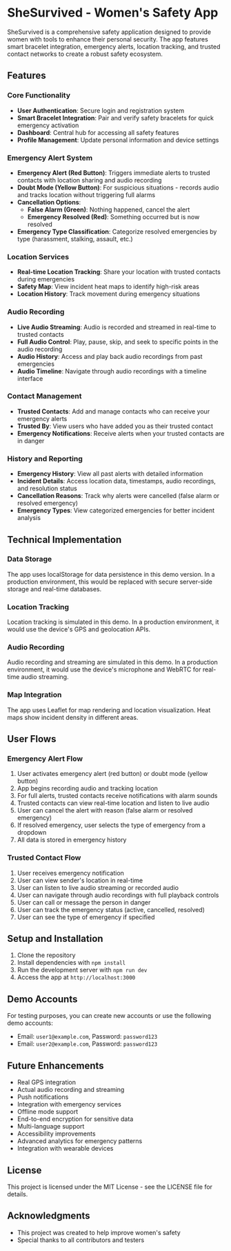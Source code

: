# SheSurvived - Women's Safety App

SheSurvived is a comprehensive safety application designed to provide women with tools to enhance their personal security. The app features smart bracelet integration, emergency alerts, location tracking, and trusted contact networks to create a robust safety ecosystem.

## Features

### Core Functionality

- **User Authentication**: Secure login and registration system
- **Smart Bracelet Integration**: Pair and verify safety bracelets for quick emergency activation
- **Dashboard**: Central hub for accessing all safety features
- **Profile Management**: Update personal information and device settings

### Emergency Alert System

- **Emergency Alert (Red Button)**: Triggers immediate alerts to trusted contacts with location sharing and audio recording
- **Doubt Mode (Yellow Button)**: For suspicious situations - records audio and tracks location without triggering full alarms
- **Cancellation Options**:
  - **False Alarm (Green)**: Nothing happened, cancel the alert
  - **Emergency Resolved (Red)**: Something occurred but is now resolved
- **Emergency Type Classification**: Categorize resolved emergencies by type (harassment, stalking, assault, etc.)

### Location Services

- **Real-time Location Tracking**: Share your location with trusted contacts during emergencies
- **Safety Map**: View incident heat maps to identify high-risk areas
- **Location History**: Track movement during emergency situations

### Audio Recording

- **Live Audio Streaming**: Audio is recorded and streamed in real-time to trusted contacts
- **Full Audio Control**: Play, pause, skip, and seek to specific points in the audio recording
- **Audio History**: Access and play back audio recordings from past emergencies
- **Audio Timeline**: Navigate through audio recordings with a timeline interface

### Contact Management

- **Trusted Contacts**: Add and manage contacts who can receive your emergency alerts
- **Trusted By**: View users who have added you as their trusted contact
- **Emergency Notifications**: Receive alerts when your trusted contacts are in danger

### History and Reporting

- **Emergency History**: View all past alerts with detailed information
- **Incident Details**: Access location data, timestamps, audio recordings, and resolution status
- **Cancellation Reasons**: Track why alerts were cancelled (false alarm or resolved emergency)
- **Emergency Types**: View categorized emergencies for better incident analysis

## Technical Implementation

### Data Storage

The app uses localStorage for data persistence in this demo version. In a production environment, this would be replaced with secure server-side storage and real-time databases.

### Location Tracking

Location tracking is simulated in this demo. In a production environment, it would use the device's GPS and geolocation APIs.

### Audio Recording

Audio recording and streaming are simulated in this demo. In a production environment, it would use the device's microphone and WebRTC for real-time audio streaming.

### Map Integration

The app uses Leaflet for map rendering and location visualization. Heat maps show incident density in different areas.

## User Flows

### Emergency Alert Flow

1. User activates emergency alert (red button) or doubt mode (yellow button)
2. App begins recording audio and tracking location
3. For full alerts, trusted contacts receive notifications with alarm sounds
4. Trusted contacts can view real-time location and listen to live audio
5. User can cancel the alert with reason (false alarm or resolved emergency)
6. If resolved emergency, user selects the type of emergency from a dropdown
7. All data is stored in emergency history

### Trusted Contact Flow

1. User receives emergency notification
2. User can view sender's location in real-time
3. User can listen to live audio streaming or recorded audio
4. User can navigate through audio recordings with full playback controls
5. User can call or message the person in danger
6. User can track the emergency status (active, cancelled, resolved)
7. User can see the type of emergency if specified

## Setup and Installation

1. Clone the repository
2. Install dependencies with `npm install`
3. Run the development server with `npm run dev`
4. Access the app at `http://localhost:3000`

## Demo Accounts

For testing purposes, you can create new accounts or use the following demo accounts:

- Email: `user1@example.com`, Password: `password123`
- Email: `user2@example.com`, Password: `password123`

## Future Enhancements

- Real GPS integration
- Actual audio recording and streaming
- Push notifications
- Integration with emergency services
- Offline mode support
- End-to-end encryption for sensitive data
- Multi-language support
- Accessibility improvements
- Advanced analytics for emergency patterns
- Integration with wearable devices

## License

This project is licensed under the MIT License - see the LICENSE file for details.

## Acknowledgments

- This project was created to help improve women's safety
- Special thanks to all contributors and testers
